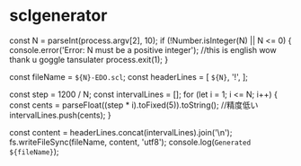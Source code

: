 # sclgenerator

const N = parseInt(process.argv[2], 10);
if (!Number.isInteger(N) || N <= 0) {
  console.error('Error: N must be a positive integer'); //this is english wow thank u goggle tansulater
  process.exit(1);
}

const fileName = `${N}-EDO.scl`;
const headerLines = [
  `${N}`,
  '!',
];

const step = 1200 / N;
const intervalLines = [];
for (let i = 1; i <= N; i++) {
  const cents = parseFloat((step * i).toFixed(5)).toString(); //精度低い
  intervalLines.push(cents);
}

const content = headerLines.concat(intervalLines).join('\n');
fs.writeFileSync(fileName, content, 'utf8');
console.log(`Generated ${fileName}`);
